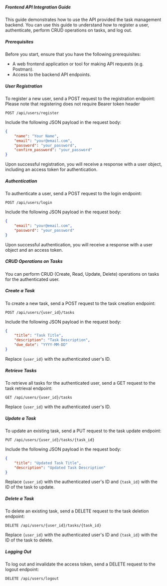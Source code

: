 ##### Frontend API Integration Guide

This guide demonstrates how to use the API provided the task management backend. 
You can use this guide to understand how to register a user, authenticate, perform CRUD operations on tasks, and log out.

##### Prerequisites

Before you start, ensure that you have the following prerequisites:

- A web frontend application or tool for making API requests (e.g. Postman).
- Access to the backend API endpoints.

##### User Registration

To register a new user, send a POST request to the registration endpoint:
Please note that registering does not require Bearer token header

```
POST /api/users/register
```

Include the following JSON payload in the request body:

```json
{
    "name": "Your Name",
    "email": "your@email.com",
    "password": "your_password",
    "confirm_password": "your_password"
}
```

Upon successful registration, you will receive a response with a user object, 
including an access token for authentication.

##### Authentication

To authenticate a user, send a POST request to the login endpoint:

```
POST /api/users/login
```

Include the following JSON payload in the request body:

```json
{
    "email": "your@email.com",
    "password": "your_password"
}
```

Upon successful authentication, you will receive a response with a user object and an access token.

##### CRUD Operations on Tasks

You can perform CRUD (Create, Read, Update, Delete) operations on tasks for the authenticated user.

##### Create a Task

To create a new task, send a POST request to the task creation endpoint:

```
POST /api/users/{user_id}/tasks
```

Include the following JSON payload in the request body:

```json
{
    "title": "Task Title",
    "description": "Task Description",
    "due_date": "YYYY-MM-DD"
}
```

Replace `{user_id}` with the authenticated user's ID.

##### Retrieve Tasks

To retrieve all tasks for the authenticated user, send a GET request to the task retrieval endpoint:

```
GET /api/users/{user_id}/tasks
```

Replace `{user_id}` with the authenticated user's ID.

##### Update a Task

To update an existing task, send a PUT request to the task update endpoint:

```
PUT /api/users/{user_id}/tasks/{task_id}
```

Include the following JSON payload in the request body:

```json
{
    "title": "Updated Task Title",
    "description": "Updated Task Description"
}
```

Replace `{user_id}` with the authenticated user's ID and `{task_id}` with the ID of the task to update.

##### Delete a Task

To delete an existing task, send a DELETE request to the task deletion endpoint:

```
DELETE /api/users/{user_id}/tasks/{task_id}
```

Replace `{user_id}` with the authenticated user's ID and `{task_id}` with the ID of the task to delete.

##### Logging Out

To log out and invalidate the access token, send a DELETE request to the logout endpoint:

```
DELETE /api/users/logout
```
